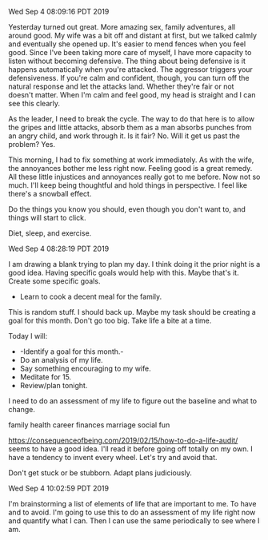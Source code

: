 Wed Sep  4 08:09:16 PDT 2019

Yesterday turned out great.  More amazing sex, family adventures, all around
good.  My wife was a bit off and distant at first, but we talked calmly and
eventually she opened up.  It's easier to mend fences when you feel good.  Since
I've been taking more care of myself, I have more capacity to listen without
becoming defensive.  The thing about being defensive is it happens automatically
when you're attacked.  The aggressor triggers your defensiveness.  If you're
calm and confident, though, you can turn off the natural response and let the
attacks land.  Whether they're fair or not doesn't matter.  When I'm calm and
feel good, my head is straight and I can see this clearly.

As the leader, I need to break the cycle.  The way to do that here is to allow
the gripes and little attacks, absorb them as a man absorbs punches from an
angry child, and work through it.  Is it fair?  No.  Will it get us past the
problem?  Yes.

This morning, I had to fix something at work immediately.  As with the wife, the
annoyances bother me less right now.  Feeling good is a great remedy.  All these
little injustices and annoyances really got to me before.  Now not so much.
I'll keep being thoughtful and hold things in perspective.  I feel like there's
a snowball effect.

Do the things you know you should, even though you don't want to, and things
will start to click.

Diet, sleep, and exercise.

Wed Sep  4 08:28:19 PDT 2019

I am drawing a blank trying to plan my day.  I think doing it the prior night is
a good idea.  Having specific goals would help with this.  Maybe that's it.
Create some specific goals.

* Learn to cook a decent meal for the family.

This is random stuff.  I should back up.  Maybe my task should be creating a
goal for this month.  Don't go too big.  Take life a bite at a time.

Today I will:
* -Identify a goal for this month.-
* Do an analysis of my life.
* Say something encouraging to my wife.
* Meditate for 15.
* Review/plan tonight.

I need to do an assessment of my life to figure out the baseline and what to
change.

family
health
career
finances
marriage
social
fun

https://consequenceofbeing.com/2019/02/15/how-to-do-a-life-audit/ seems to have
a good idea.  I'll read it before going off totally on my own.  I have a
tendency to invent every wheel.  Let's try and avoid that.

Don't get stuck or be stubborn.  Adapt plans judiciously.

Wed Sep  4 10:02:59 PDT 2019

I'm brainstorming a list of elements of life that are important to me.  To have
and to avoid.  I'm going to use this to do an assessment of my life right now
and quantify what I can.  Then I can use the same periodically to see where I
am.
